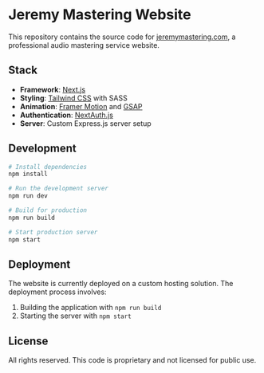 # Jeremy Mastering Website

This repository contains the source code for [jeremymastering.com](https://jeremymastering.com), a professional audio mastering service website.

## Stack

- **Framework**: [Next.js](https://nextjs.org/)
- **Styling**: [Tailwind CSS](https://tailwindcss.com/) with SASS
- **Animation**: [Framer Motion](https://www.framer.com/motion/) and [GSAP](https://greensock.com/gsap/)
- **Authentication**: [NextAuth.js](https://next-auth.js.org/)
- **Server**: Custom Express.js server setup

## Development

```bash
# Install dependencies
npm install

# Run the development server
npm run dev

# Build for production
npm run build

# Start production server
npm start
```

## Deployment

The website is currently deployed on a custom hosting solution. The deployment process involves:

1. Building the application with `npm run build`
2. Starting the server with `npm start`

## License

All rights reserved. This code is proprietary and not licensed for public use.